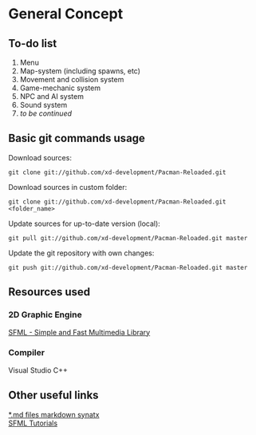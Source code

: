 # General Concept #

## To-do list ##

1. Menu
2. Map-system (including spawns, etc)
3. Movement and collision system
4. Game-mechanic system
5. NPC and AI system
6. Sound system
7. _to be continued_

## Basic git commands usage ##

Download sources:   

    git clone git://github.com/xd-development/Pacman-Reloaded.git
    
Download sources in custom folder:  

    git clone git://github.com/xd-development/Pacman-Reloaded.git <folder_name>
    
Update sources for up-to-date version (local):  

    git pull git://github.com/xd-development/Pacman-Reloaded.git master

Update the git repository with own changes:

    git push git://github.com/xd-development/Pacman-Reloaded.git master  
    
## Resources used ##

### 2D Graphic Engine ###

[SFML - Simple and Fast Multimedia Library](http://www.sfml-dev.org/index.php "")

### Compiler ###

Visual Studio C++ 

## Other useful links ##

[*.md files markdown synatx](https://github.com/fletcher/MultiMarkdown/blob/master/Documentation/Markdown%20Syntax.md "")  
[SFML Tutorials](http://www.sfml-dev.org/tutorials/2.1/ "")  

